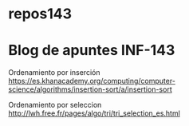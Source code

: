 # repos143
# Blog de apuntes INF-143

Ordenamiento por inserción
https://es.khanacademy.org/computing/computer-science/algorithms/insertion-sort/a/insertion-sort

Ordenamiento por seleccion
http://lwh.free.fr/pages/algo/tri/tri_selection_es.html
